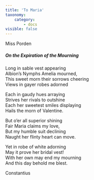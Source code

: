 ```yaml
---
title: 'To Maria'
taxonomy:
    category:
        - docs
visible: false
---
```


<div class="author">Miss Porden</div>

##### On the Expiration of the Mourning

Long in sable vest appearing  
Albion’s Nymphs Amelia mourned,  
This sweet morn their sorrows cheering  
Views in gayer robes adorned  
  
Each in gaudy hues arraying  
Strives her rivals to outshine  
Each her sweetest smiles displaying  
Hails the morn of Valentine.  
  
But o’er all superior shining  
Fair Maria claims my love,  
But my humble suit declining  
Naught her flinty heart can move.  
  
Yet in robe of white adorning  
May it prove her bridal vest!  
With her own may end my mourning  
And this day behold me blest.  
  
Constantius